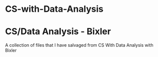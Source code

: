 # CS-with-Data-Analysis

<h1>
<b>CS/Data Analysis</b> - Bixler
</h1>

<p>
A collection of files that I have salvaged from CS With Data Analysis with Bixler
</p>
